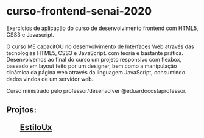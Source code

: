 # curso-frontend-senai-2020
Exercícios de aplicação do curso de desenvolvimento frontend com HTML5, CSS3 e Javascript.

O curso ME capacitOU no desenvolvimento de Interfaces Web através das tecnologias HTML5, CSS3 e JavaScript. com teoria e bastante prática. Desenvolvemos ao final do curso um projeto responsivo com flexbox, baseado em layout feito por um designer, bem como a manipulação dinâmica da página web através da linguagem JavaScript, consumindo dados vindos de um servidor web.

Curso ministrado pelo professor/desenvolver @eduardocostaprofessor.

<h2>Projtos:</2>

<ul>       
    <a href="https://github.com/raphaelmelo/curso-frontend-senai-2020/tree/master/EstiloUx-Exercic%C3%ADo-01">EstiloUx</a>
</ul>
